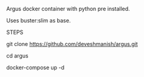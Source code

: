 Argus docker container with python pre installed.

Uses buster:slim as base.

STEPS

git clone https://github.com/deveshmanish/argus.git

cd argus

docker-compose up -d


